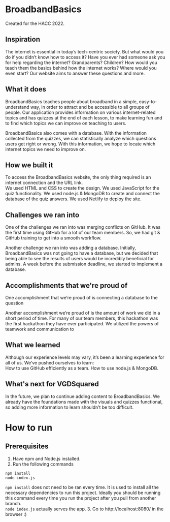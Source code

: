 # BroadbandBasics
Created for the HACC 2022.

## Inspiration 
The internet is essential in today’s tech-centric society. But what would you do if you didn’t know how to access it? Have you ever had someone ask you for help regarding the internet? Grandparents? Children? How would you teach them the basics behind how the internet works? Where would you even start? Our website aims to answer these questions and more.  

## What it does 
BroadbandBasics teaches people about broadband in a simple, easy-to-understand way, in order to attract and be accessible to all groups of people. Our application provides information on various internet-related topics and has quizzes at the end of each lesson, to make learning fun and to find which topics we can improve on teaching to users. 

BroadbandBasics also comes with a database. With the information collected from the quizzes, we can statistically analyze which questions users get right or wrong. With this information, we hope to locate which internet topics we need to improve on. 

## How we built it 
To access the BroadbandBasics website, the only thing required is an internet connection and the URL link.  
We used HTML and CSS to create the design.
We used JavaScript for the quiz functionality. 
We used node.js & MongoDB to create and connect the database of the quiz answers. 
We used Netlify to deploy the site. 

## Challenges we ran into 
One of the challenges we ran into was merging conflicts on GitHub. It was the first time using GitHub for a lot of our team members. So, we had git & GitHub training to get into a smooth workflow.

Another challenge we ran into was adding a database. Initially, BroadbandBasics was not going to have a database, but we decided that being able to see the results of users would be incredibly beneficial for admins. A week before the submission deadline, we started to implement a database. 
 
## Accomplishments that we're proud of 
One accomplishment that we’re proud of is connecting a database to the question 

Another accomplishment we’re proud of is the amount of work we did in a short period of time. For many of our team members, this hackathon was the first hackathon they have ever participated. We utilized the powers of teamwork and communication to 

## What we learned 
Although our experience levels may vary, it’s been a learning experience for all of us. We’ve pushed ourselves to learn:  
How to use GitHub efficiently as a team. 
How to use node.js & MongoDB.

## What's next for VGDSquared 
In the future, we plan to continue adding content to BroadbandBasics. We already have the foundations made with the visuals and quizzes functional, so adding more information to learn shouldn’t be too difficult. 

# How to run
## Prerequisites
1. Have npm and Node.js installed. 
2. Run the following commands <br>
```
npm install 
node index.js
```
`npm install` does not need to be ran every time. It is used to install all the necessary dependencies to run this project. Ideally you should be running this command every time you run the project after you pull from another branch. <br>
`node index.js` actually serves the app.
3. Go to http://localhost:8080/ in the browser :)
